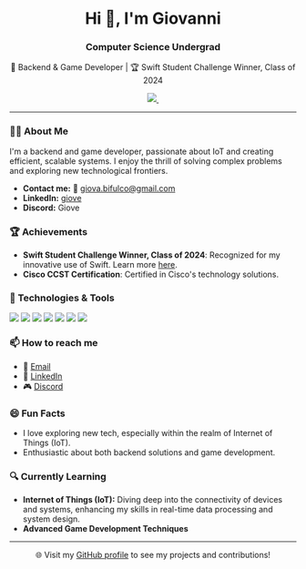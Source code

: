 <h1 align="center">Hi 👋, I'm Giovanni</h1>
<h3 align="center">Computer Science Undergrad</h3>

<p align="center">
  🚀 Backend & Game Developer | 🏆 Swift Student Challenge Winner, Class of 2024
</p>

<p align="center">
  <a href="https://www.linkedin.com/in/giovewastaken/">
    <img src="https://img.shields.io/badge/LinkedIn-blue?style=flat&logo=linkedin&labelColor=blue">
  </a>
  <img src="https://komarev.com/ghpvc/?username=GioveWasTaken&style=flat-square&color=blue" alt=""/>
</p>

---

### 👨‍💻 About Me

I'm a backend and game developer, passionate about IoT and creating efficient, scalable systems. I enjoy the thrill of solving complex problems and exploring new technological frontiers.

- **Contact me:** 📧 [giova.bifulco@gmail.com](mailto:giova.bifulco@gmail.com)
- **LinkedIn:** [giove](https://www.linkedin.com/in/giovewastaken/)
- **Discord:** Giove

### 🏆 Achievements

- **Swift Student Challenge Winner, Class of 2024**: Recognized for my innovative use of Swift. Learn more [here](https://developer.apple.com/swift-student-challenge/).
- **Cisco CCST Certification**: Certified in Cisco's technology solutions.

### 🔧 Technologies & Tools

![](https://img.shields.io/badge/Code-PHP-blue?style=flat&logo=php)
![](https://img.shields.io/badge/Code-Swift-orange?style=flat&logo=swift)
![](https://img.shields.io/badge/Code-Python-blue?style=flat&logo=python)
![](https://img.shields.io/badge/Framework-Laravel-red?style=flat&logo=laravel)
![](https://img.shields.io/badge/Database-SQL-orange?style=flat&logo=sql)
![](https://img.shields.io/badge/Code-Java-blue?style=flat&logo=java)
![](https://img.shields.io/badge/Game_Development-black?style=flat&logo=unity)

### 📫 How to reach me

- 📧 [Email](mailto:giova.bifulco@gmail.com)
- 💬 [LinkedIn](https://www.linkedin.com/in/giovewastaken/)
- 🎮 [Discord](https://discordapp.com/users/Giove)

### 😄 Fun Facts

- I love exploring new tech, especially within the realm of Internet of Things (IoT).
- Enthusiastic about both backend solutions and game development.

### 🔍 Currently Learning

- **Internet of Things (IoT):** Diving deep into the connectivity of devices and systems, enhancing my skills in real-time data processing and system design.
- **Advanced Game Development Techniques**

---

<p align="center">
  🌐 Visit my <a href="https://github.com/GioveWasTaken">GitHub profile</a> to see my projects and contributions!
</p>
